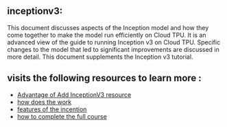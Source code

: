 ## inceptionv3:

This document discusses aspects of the Inception model and how they come together to make the model run efficiently on Cloud TPU. It is an advanced view of the guide to running Inception v3 on Cloud TPU. Specific changes to the model that led to significant improvements are discussed in more detail. This document supplements the Inception v3 tutorial.

## visits the following resources to learn more :

        
- [Advantage of Add InceptionV3 resource](https://towardsdatascience.com)
- [how does the work](https://youtu.be/4DH3JcZqBFI)
- [features of the incention](www.sciencedirect.com)
 - [how to complete the full course](https://youtu.be/fa6ipJVyihs)